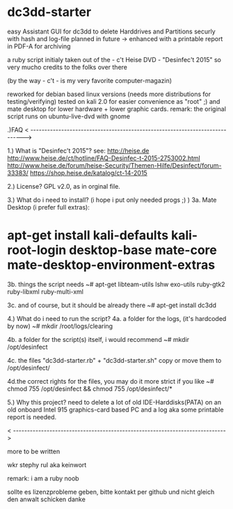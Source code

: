 # dc3dd-starter
easy 
Assistant GUI for dc3dd to delete Harddrives and Partitions securly 
with hash and log-file
planned in future -> enhanced with a printable report in PDF-A for archiving


a ruby script
initialy taken out of the - c't Heise DVD - "Desinfec't 2015"
so very mucho credits to the folks over there

(by the way  - c't - is my very favorite computer-magazin)

 reworked for debian based linux versions (needs more distributions for testing/verifying)
 tested on kali 2.0 for easier convenience as "root" ;)
 and mate desktop for lower hardware + lower graphic cards.
remark: the original script runs on ubuntu-live-dvd with gnome



.)FAQ
< ---------------------------------------------------------------------------->

1.) What is "Desinfec't 2015"?
see: http://heise.de 
http://www.heise.de/ct/hotline/FAQ-Desinfec-t-2015-2753002.html 
http://www.heise.de/forum/heise-Security/Themen-Hilfe/Desinfect/forum-33383/ 
https://shop.heise.de/katalog/ct-14-2015 

2.) License? 
GPL v2.0, as in orginal file.

3.) What do i need to install? (i hope i put only needed progs ;) )
3a. Mate Desktop (i prefer full extras):
# apt-get install kali-defaults kali-root-login desktop-base mate-core mate-desktop-environment-extras

3b. things the script needs
~# apt-get libteam-utils lshw exo-utils ruby-gtk2 ruby-libxml ruby-multi-xml

3c. and of course, but it should be already there
~# apt-get install dc3dd

4.) What do i need to run the script?
4a. a folder for the logs, (it's hardcoded by now)
~# mkdir /root/logs/clearing

4b. a folder for the script(s) itself, i would recommend
~# mkdir /opt/desinfect

4c. the files "dc3dd-starter.rb" + "dc3dd-starter.sh"
copy or move them to /opt/desinfect/

4d.the correct rights for the files, you may do it more strict if you like
~# chmod 755 /opt/desinfect && chmod 755 /opt/desinfect/*

5.) Why this project?
need to delete a lot of old IDE-Harddisks(PATA) 
on an old onboard Intel 915 graphics-card based PC 
and a log aka some printable report is needed.

< ---------------------------------------------------------------------------->


more to be written

wkr
stephy rul aka keinwort


remark:
i am a ruby noob

sollte es lizenzprobleme geben, bitte kontakt per github
und nicht gleich den anwalt schicken 
danke
